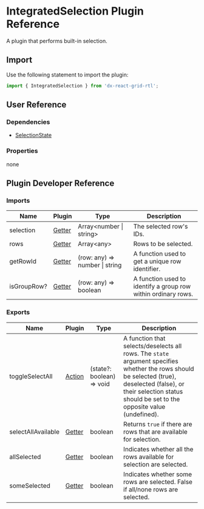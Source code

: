 # IntegratedSelection Plugin Reference

A plugin that performs built-in selection.

## Import

Use the following statement to import the plugin:

```js
import { IntegratedSelection } from 'dx-react-grid-rtl';
```

## User Reference

### Dependencies

- [SelectionState](selection-state.md)

### Properties

none

## Plugin Developer Reference

### Imports

Name | Plugin | Type | Description
-----|--------|------|------------
selection | [Getter](../../../dx-react-core/docs/reference/getter.md) | Array&lt;number &#124; string&gt; | The selected row's IDs.
rows | [Getter](../../../dx-react-core/docs/reference/getter.md) | Array&lt;any&gt; | Rows to be selected.
getRowId | [Getter](../../../dx-react-core/docs/reference/getter.md) | (row: any) => number &#124; string | A function used to get a unique row identifier.
isGroupRow? | [Getter](../../../dx-react-core/docs/reference/getter.md) | (row: any) => boolean | A function used to identify a group row within ordinary rows.

### Exports

Name | Plugin | Type | Description
-----|--------|------|------------
toggleSelectAll | [Action](../../../dx-react-core/docs/reference/action.md) | (state?: boolean) => void | A function that selects/deselects all rows. The `state` argument specifies whether the rows should be selected (true), deselected (false), or their selection status should be set to the opposite value (undefined).
selectAllAvailable | [Getter](../../../dx-react-core/docs/reference/getter.md) | boolean | Returns `true` if there are rows that are available for selection.
allSelected | [Getter](../../../dx-react-core/docs/reference/getter.md) | boolean | Indicates whether all the rows available for selection are selected.
someSelected | [Getter](../../../dx-react-core/docs/reference/getter.md) | boolean | Indicates whether some rows are selected. False if all/none rows are selected.
